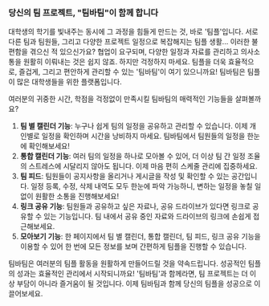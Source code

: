 ### 당신의 팀 프로젝트, "팀바팀"이 함께 합니다

대학생의 학기를 빛내주는 동시에 그 과정을 힘들게 만드는 것, 바로 '팀플'입니다. 서로 다른 팀과 팀원들, 그리고 다양한 프로젝트 일정으로 복잡해지는 팀플 생활... 이러한 불편함을 겪으신 적 있으신가요? 협업이 요구되며, 다양한 일정과 자료를 관리하고 의사소통을 원활히 이뤄내는 것은 쉽지 않죠. 하지만 걱정하지 마세요. 팀플을 더욱 효율적으로, 즐겁게, 그리고 편안하게 관리할 수 있는 '팀바팀'이 여기 있으니까요! 팀바팀은 팀플이 많은 대학생들을 위한 플랫폼입니다.

여러분의 귀중한 시간, 학점을 걱정없이 만족시킬 팀바팀의 매력적인 기능들을 살펴볼까요?

1. **팀 별 캘린더 기능**: 누구나 쉽게 팀의 일정을 공유하고 관리할 수 있습니다. 이제 개인별로 일정을 확인하며 시간을 낭비하지 마세요. 팀바팀에서 팀원들의 일정을 한눈에 확인해보세요!
2. **통합 캘린더 기능**: 여러 팀의 일정을 하나로 모아볼 수 있어, 더 이상 팀 간 일정 조율의 스트레스에 시달리지 않아도 됩니다. 이제 마음 편히 스케줄 관리에 집중하세요.
3. **팀 피드**: 팀원들이 공지사항을 올리거나 게시글을 작성 및 확인할 수 있는 공간입니다. 일정 등록, 수정, 삭제 내역도 모두 한눈에 파악 가능하니, 변하는 일정을 놓칠 일 없이 원활한 소통을 진행해보세요!
4. **링크 공유 기능**: 팀원들과 공유하고 싶은 자료나, 공유 드라이브가 있다면 링크로 공유할 수 있는 기능입니다. 팀 내에서 공유 중인 자료와 드라이브의 링크에 손쉽게 접근해보세요.
5. **모아보기 기능**: 한 페이지에서 팀 별 캘린더, 통합 캘린더, 팀 피드, 링크 공유 기능을 이용할 수 있어 한 번에 모든 정보를 보며 간편하게 팀플을 진행할 수 있습니다.

팀바팀은 여러분의 팀플 활동을 원활하게 만들어드릴 것을 약속드립니다. 성공적인 팀플의 성과는 효율적인 관리에서 시작되니까요! '팀바팀'과 함께라면, 팀 프로젝트는 더 이상 부담이 아니라 즐거움이 될 것입니다. 이제 팀바팀과 함께 당신의 팀플을 성공으로 이끌어보세요.
